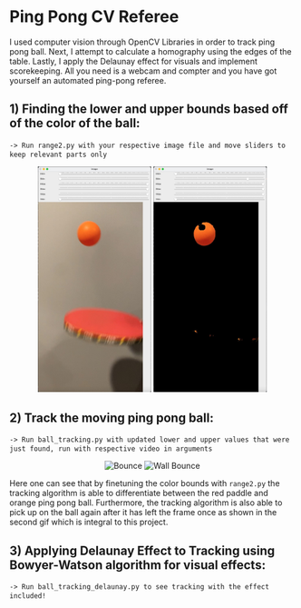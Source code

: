 # Ping Pong CV Referee
I used computer vision through OpenCV Libraries in order to track ping pong ball. Next, I attempt to calculate a homography using the edges of the table. Lastly, I apply the Delaunay effect for visuals and implement scorekeeping. All you need is a webcam and compter and you have got yourself an automated ping-pong referee.

## 1) Finding the lower and upper bounds based off of the color of the ball:
    -> Run range2.py with your respective image file and move sliders to keep relevant parts only

<div className="justify-content-between items-center">
<center>
    <img src="/images/before.jpeg" alt="Before" width="200"/>
    <span width="200"> </span>
    <img src="/images/after.jpeg" alt="After" width="200"/>
</center>
</div>



## 2) Track the moving ping pong ball:
    -> Run ball_tracking.py with updated lower and upper values that were just found, run with respective video in arguments

<div className="justify-content-between items-center">
<center>
    <img src="/images/bounceResult.gif" alt="Bounce" width="200"/>
    <img src="/images/bounceWall.gif" alt="Wall Bounce" width="600"/>
</center>
</div>

Here one can see that by finetuning the color bounds with `range2.py` the tracking algorithm is able to differentiate between the red paddle and orange ping pong ball. Furthermore, the tracking algorithm is also able to pick up on the ball again after it has left the frame once as shown in the second gif which is integral to this project.

## 3) Applying Delaunay Effect to Tracking using Bowyer-Watson algorithm for visual effects:
    -> Run ball_tracking_delaunay.py to see tracking with the effect included!